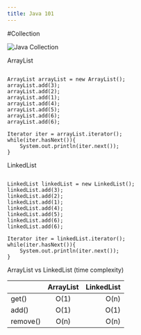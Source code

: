 ```yaml
---
title: Java 101
---
```


#Collection

![Java Collection](https://github.com/hche608/blog/raw/master/images/Java-Collection.png "Java Collection")

ArrayList
```jave

ArrayList arrayList = new ArrayList();
arrayList.add(3);
arrayList.add(2);
arrayList.add(1);
arrayList.add(4);
arrayList.add(5);
arrayList.add(6);
arrayList.add(6);

Iterator iter = arrayList.iterator();
while(iter.hasNext()){
    System.out.println(iter.next());
}

```

LinkedList
```jave

LinkedList linkedList = new LinkedList();
linkedList.add(3);
linkedList.add(2);
linkedList.add(1);
linkedList.add(4);
linkedList.add(5);
linkedList.add(6);
linkedList.add(6);

Iterator iter = linkedList.iterator();
while(iter.hasNext()){
    System.out.println(iter.next());
}

```

ArrayList vs LinkedList (time complexity)


|          | ArrayList  | LinkedList  |
| -------- |:----------:| -----------:|
| get()    |    O(1)    |    O(n)     |
| add()    |    O(1)    |    O(1)     |
| remove() |    O(n)    |    O(n)     |
